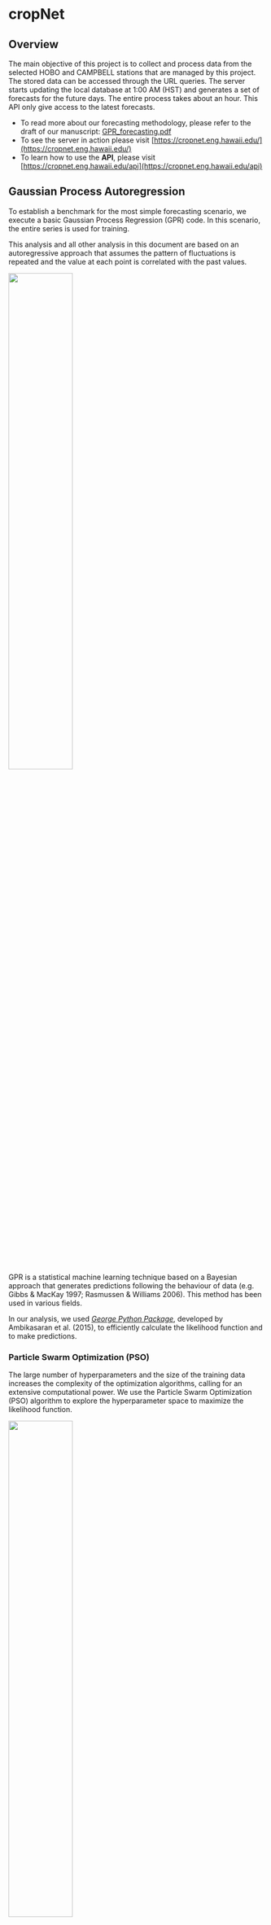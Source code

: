 # cropNet

## Overview

The main objective of this project is to collect and process data from the selected HOBO and CAMPBELL stations that are managed by this project. The stored data can be accessed through the URL queries. The server starts updating the local database at 1:00 AM (HST) and generates a set of forecasts for the future days. The entire process takes about an hour. This API only give access to the latest forecasts.

+ To read more about our forecasting methodology, please refer to the draft of our manuscript: [GPR_forecasting.pdf](https://github.com/ekourkchi/cropNet/blob/main/GPR_forecasting.pdf)
+ To see the server in action please visit [https://cropnet.eng.hawaii.edu/](https://cropnet.eng.hawaii.edu/)
+ To learn how to use the **API**, please visit [https://cropnet.eng.hawaii.edu/api](https://cropnet.eng.hawaii.edu/api)

## Gaussian Process Autoregression

To establish a benchmark for the most simple forecasting scenario, we execute a basic Gaussian Process Regression (GPR) code. In this scenario, the entire series is used for training.

This analysis and all other analysis in this document are based on an autoregressive approach that assumes the pattern of fluctuations is repeated and the value at each point is correlated with the past values. 

<img src="https://user-images.githubusercontent.com/13570487/125725551-183ba71d-d824-44db-bee6-071410360c69.jpg" width=50% height=50%>

GPR is a statistical machine learning technique based on a Bayesian approach that generates predictions following the behaviour of data (e.g. Gibbs & MacKay 1997; Rasmussen & Williams 2006). This method has been used in various fields. 

In our analysis, we used [*George Python Package*](https://george.readthedocs.io/en/latest/), developed by Ambikasaran et al. (2015), to efficiently calculate the likelihood function and to make predictions. 

### Particle Swarm Optimization (PSO)

The large number of hyperparameters and the size of the training data increases the complexity of the optimization algorithms, calling for an extensive computational power. We use the Particle Swarm Optimization (PSO) algorithm to explore the hyperparameter space to maximize the likelihood function.

<img src="https://user-images.githubusercontent.com/13570487/125727951-cfb74bf9-1619-4701-b0b4-4a9558561511.png" width=50% height=50%>

The Particle Swarm Optimization (PSO) technique wasoriginally developed  by  Kennedy  and  Eberhart  (1995); Shi and Eberhart (1998) to simulate the behavioral evolution of social organisms that are in group motions suchas bird flocks or fish schools. This approach leverages thepower of a swarm of particles to explore the parameterspace  hoping  to  find  the  optimum  solution. In this approach, each individual particle in the parameter space isdenoted by its position and velocity. The performance of each particle is evaluated based on the value of the objective function at its position. Each particle has a memory of its “best” previous position.  Moreover, the best position that is ever found in the past history of the evolution of all particles is recorded. In this optimization algorithm, the position and velocity of all particles are randomly initialized and iteratively updated. In each iteration, the position and velocity of each particle is updated according toits previous “best” location and the historical “best” position of the entire group. At the end of the desired number of iterations, the optimum point is reported to be the best position ever achieved by the ensemble of particles over the entire course of their evolution.


## Jupyter Notebook (an implementation in Python)

This notebook represetns how the GPR+PSO model has been implementd.

+ [GitHub](https://github.com/ekourkchi/Weather_research/blob/master/HOBO_GPR_PSO.ipynb)
+ [Google Colab](https://colab.research.google.com/drive/1N_zgGgf0pUAxjN3XdXOUCl9piThZsY7e?usp=sharing)

